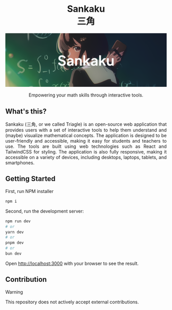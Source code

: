 <div align=center>
  <h1><b>Sankaku<br />三角</b></h1>
</div>

![](public/banner-readme.png)

<div align=center>
  Empowering your math skills through interactive tools.
</div>

## What's this?

<p align=justify>Sankaku (三角, or we called Triagle) is an open-source web application that provides users with a set of interactive tools to help them understand and (maybe) visualize mathematical concepts. The application is designed to be user-friendly and accessible, making it easy for students and teachers to use. The tools are built using web technologies such as React and TailwindCSS for styling. The application is also fully responsive, making it accessible on a variety of devices, including desktops, laptops, tablets, and smartphones.</p>

## Getting Started

First, run NPM installer

```bash
npm i
```

Second, run the development server:

```bash
npm run dev
# or
yarn dev
# or
pnpm dev
# or
bun dev
```

Open [http://localhost:3000](http://localhost:3000) with your browser to see the result.

## Contribution
> [!WARNING]
> This repository does not actively accept external contributions.
